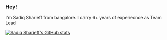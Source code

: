 ### Hey!

I'm Sadiq Sharieff from bangalore. I carry 6+ years of experiecnce as Team Lead

[![Sadiq Sharieff's GitHub stats](https://github-readme-stats.vercel.app/api?username=sadiqsharieff)](https://github.com/anuraghazra/github-readme-stats)
